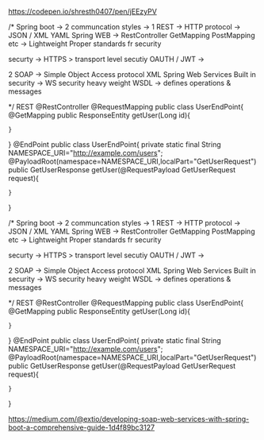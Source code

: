 https://codepen.io/shresth0407/pen/jEEzyPV

/*
Spring boot -> 2 communcation styles -> 
1 REST -> HTTP protocol -> JSON / XML YAML 
Spring WEB -> RestController GetMapping PostMapping etc -> Lightweight 
Proper standards fr security 

securty -> HTTPS > transport level secutiy 
OAUTH / JWT ->

2 SOAP -> Simple Object Access protocol
XML 
Spring Web Services 
Built in security -> WS security 
heavy weight 
WSDL -> defines operations & messages 

*/
REST
@RestController
@RequestMapping 
public class UserEndPoint{
    @GetMapping
    public ResponseEntity<User> getUser(Long id){
        
    }
    
}
@EndPoint
public class UserEndPoint{
    private static final String NAMESPACE_URI="http://example.com/users";
    @PayloadRoot(namespace=NAMESPACE_URI,localPart="GetUserRequest")
    public GetUserResponse getUser(@RequestPayload GetUserRequest request){
        
    }
}














/*
Spring boot -> 2 communcation styles -> 
1 REST -> HTTP protocol -> JSON / XML YAML 
Spring WEB -> RestController GetMapping PostMapping etc -> Lightweight 
Proper standards fr security 

securty -> HTTPS > transport level secutiy 
OAUTH / JWT ->

2 SOAP -> Simple Object Access protocol
XML 
Spring Web Services 
Built in security -> WS security 
heavy weight 
WSDL -> defines operations & messages 

*/
REST
@RestController
@RequestMapping 
public class UserEndPoint{
    @GetMapping
    public ResponseEntity<User> getUser(Long id){
        
    }
    
}
@EndPoint
public class UserEndPoint{
    private static final String NAMESPACE_URI="http://example.com/users";
    @PayloadRoot(namespace=NAMESPACE_URI,localPart="GetUserRequest")
    public GetUserResponse getUser(@RequestPayload GetUserRequest request){
        
    }
}


https://medium.com/@extio/developing-soap-web-services-with-spring-boot-a-comprehensive-guide-1d4f89bc3127











